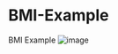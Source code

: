 # BMI-Example
BMI Example
![image](https://user-images.githubusercontent.com/125083715/230637916-3bb9cc90-0f61-49e5-bcf0-fbd35b7eee06.png)
